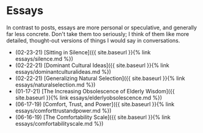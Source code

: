# Essays

In contrast to posts, essays are more personal or speculative, and generally far less concrete. Don't take them too seriously; I think of them like more detailed, thought-out versions of things I would say in conversations.

 - (02-23-21) [Sitting in Silence]({{ site.baseurl }}{% link essays/silence.md %})
 - (02-22-21) [Dominant Cultural Ideas]({{ site.baseurl }}{% link essays/dominantculturalideas.md %})
 - (02-22-21) [Generalizing Natural Selection]({{ site.baseurl }}{% link essays/naturalselection.md %})
 - (01-17-21) [The Increasing Obsolescence of Elderly Wisdom]({{ site.baseurl }}{% link essays/elderlyobsolescence.md %})
 - (06-17-19) [Comfort, Trust, and Power]({{ site.baseurl }}{% link essays/comforttrustandpower.md %})
 - (06-16-19) [The Comfortability Scale]({{ site.baseurl }}{% link essays/comfortabilityscale.md %})
